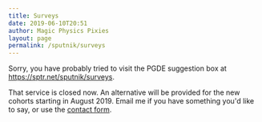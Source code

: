 ```yaml
---
title: Surveys
date: 2019-06-10T20:51
author: Magic Physics Pixies
layout: page
permalink: /sputnik/surveys
---
```

Sorry, you have probably tried to visit the PGDE suggestion box at https://sptr.net/sputnik/surveys.

That service is closed now. An alternative will be provided for the new cohorts starting in August 2019. Email me if you have something you'd like to say, or use the <a href="/contact">contact form</a>.